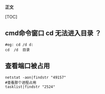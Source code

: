 **正文**

[TOC]


## cmd命令窗口 cd 无法进入目录 ？
```shell
#eg: cd /d d:
cd  /d  目录
```


## 查看端口被占用
```shell
netstat -aon|findstr "49157"
#查看那个进程占用
tasklist|findstr "2524"
```